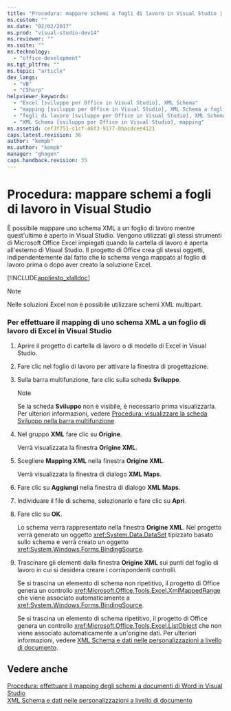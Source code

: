 ```yaml
---
title: "Procedura: mappare schemi a fogli di lavoro in Visual Studio | Microsoft Docs"
ms.custom: ""
ms.date: "02/02/2017"
ms.prod: "visual-studio-dev14"
ms.reviewer: ""
ms.suite: ""
ms.technology: 
  - "office-development"
ms.tgt_pltfrm: ""
ms.topic: "article"
dev_langs: 
  - "VB"
  - "CSharp"
helpviewer_keywords: 
  - "Excel [sviluppo per Office in Visual Studio], XML Schema"
  - "mapping [sviluppo per Office in Visual Studio], XML Schema a fogli di lavoro di Excel"
  - "fogli di lavoro [sviluppo per Office in Visual Studio], XML Schema"
  - "XML Schema [sviluppo per Office in Visual Studio], mapping"
ms.assetid: cef3f751-c1cf-46f3-9177-0bacdcee4121
caps.latest.revision: 36
author: "kempb"
ms.author: "kempb"
manager: "ghogen"
caps.handback.revision: 35
---
```

# Procedura: mappare schemi a fogli di lavoro in Visual Studio
  È possibile mappare uno schema XML a un foglio di lavoro mentre quest'ultimo è aperto in Visual Studio.  Vengono utilizzati gli stessi strumenti di Microsoft Office Excel impiegati quando la cartella di lavoro è aperta all'esterno di Visual Studio.  Il progetto di Office crea gli stessi oggetti, indipendentemente dal fatto che lo schema venga mappato al foglio di lavoro prima o dopo aver creato la soluzione Excel.  
  
 [!INCLUDE[appliesto_xlalldoc](../vsto/includes/appliesto-xlalldoc-md.md)]  
  
> [!NOTE]  
>  Nelle soluzioni Excel non è possibile utilizzare schemi XML multipart.  
  
### Per effettuare il mapping di uno schema XML a un foglio di lavoro di Excel in Visual Studio  
  
1.  Aprire il progetto di cartella di lavoro o di modello di Excel in Visual Studio.  
  
2.  Fare clic nel foglio di lavoro per attivare la finestra di progettazione.  
  
3.  Sulla barra multifunzione, fare clic sulla scheda **Sviluppo**.  
  
    > [!NOTE]  
    >  Se la scheda **Sviluppo** non è visibile, è necessario prima visualizzarla.  Per ulteriori informazioni, vedere [Procedura: visualizzare la scheda Sviluppo nella barra multifunzione](../vsto/how-to-show-the-developer-tab-on-the-ribbon.md).  
  
4.  Nel gruppo **XML** fare clic su **Origine**.  
  
     Verrà visualizzata la finestra **Origine XML**.  
  
5.  Scegliere **Mapping XML** nella finestra **Origine XML**.  
  
     Verrà visualizzata la finestra di dialogo **XML Maps**.  
  
6.  Fare clic su **Aggiungi** nella finestra di dialogo **XML Maps**.  
  
7.  Individuare il file di schema, selezionarlo e fare clic su **Apri**.  
  
8.  Fare clic su **OK**.  
  
     Lo schema verrà rappresentato nella finestra **Origine XML**.  Nel progetto verrà generato un oggetto <xref:System.Data.DataSet> tipizzato basato sullo schema e verrà creato un oggetto <xref:System.Windows.Forms.BindingSource>.  
  
9. Trascinare gli elementi dalla finestra **Origine XML** sui punti del foglio di lavoro in cui si desidera creare i corrispondenti controlli.  
  
     Se si trascina un elemento di schema non ripetitivo, il progetto di Office genera un controllo <xref:Microsoft.Office.Tools.Excel.XmlMappedRange> che viene associato automaticamente a <xref:System.Windows.Forms.BindingSource>.  
  
     Se si trascina un elemento di schema ripetitivo, il progetto di Office genera un controllo <xref:Microsoft.Office.Tools.Excel.ListObject> che non viene associato automaticamente a un'origine dati.  Per ulteriori informazioni, vedere [XML Schema e dati nelle personalizzazioni a livello di documento](../vsto/xml-schemas-and-data-in-document-level-customizations.md).  
  
## Vedere anche  
 [Procedura: effettuare il mapping degli schemi a documenti di Word in Visual Studio](../vsto/how-to-map-schemas-to-word-documents-inside-visual-studio.md)   
 [XML Schema e dati nelle personalizzazioni a livello di documento](../vsto/xml-schemas-and-data-in-document-level-customizations.md)  
  
  